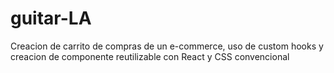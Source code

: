 # guitar-LA
Creacion de carrito de compras de un e-commerce, uso de custom hooks y creacion de componente reutilizable con React y CSS convencional
